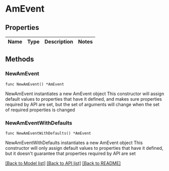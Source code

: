 # AmEvent

## Properties

Name | Type | Description | Notes
------------ | ------------- | ------------- | -------------

## Methods

### NewAmEvent

`func NewAmEvent() *AmEvent`

NewAmEvent instantiates a new AmEvent object
This constructor will assign default values to properties that have it defined,
and makes sure properties required by API are set, but the set of arguments
will change when the set of required properties is changed

### NewAmEventWithDefaults

`func NewAmEventWithDefaults() *AmEvent`

NewAmEventWithDefaults instantiates a new AmEvent object
This constructor will only assign default values to properties that have it defined,
but it doesn't guarantee that properties required by API are set


[[Back to Model list]](../README.md#documentation-for-models) [[Back to API list]](../README.md#documentation-for-api-endpoints) [[Back to README]](../README.md)


